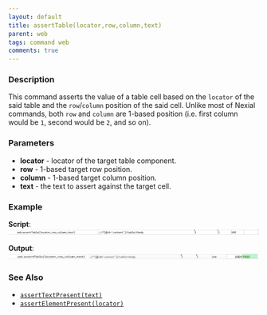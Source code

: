 ```yaml
---
layout: default
title: assertTable(locator,row,column,text)
parent: web
tags: command web
comments: true
---
```


### Description
This command asserts the value of a table cell based on the `locator` of the said table and the `row`/`column` position 
of the said cell. Unlike most of Nexial commands, both `row` and `column` are 1-based position (i.e. first column 
would be `1`, second would be `2`, and so on).


### Parameters
- **locator** - locator of the target table component.
- **row** - 1-based target row position.
- **column** - 1-based target column position.
- **text** - the text to assert against the target cell.


### Example
**Script**:<br/>
![](image/assertTable_01.png)

**Output**:<br/>
![](image/assertTable_02.png)


### See Also
- [`assertTextPresent(text)`](assertTextPresent(text).html)
- [`assertElementPresent(locator)`](assertElementPresent(locator).html)